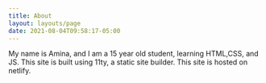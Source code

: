 ```yaml
---
title: About
layout: layouts/page
date: 2021-08-04T09:58:17-05:00
---
```


My name is Amina, and I am a 15 year old student, learning HTML,CSS, and JS. This site is built using 11ty, a static site builder. This site is hosted on netlify.
